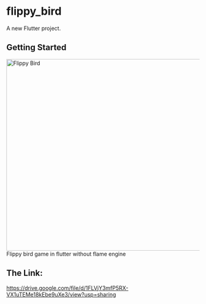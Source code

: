 # flippy_bird

A new Flutter project.

## Getting Started
<img src="https://image.cnbcfm.com/api/v1/image/101508108-flappy_bird.jpg?v=1395251000&w=1600&h=900" alt="Flippy Bird" width="1000" height="500">
Flippy bird game in flutter without flame engine

## The Link:
https://drive.google.com/file/d/1FLVjY3mfP5RX-VX1uTEMe18kEbe9uXe3/view?usp=sharing
